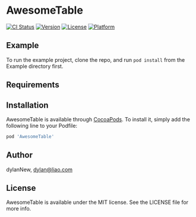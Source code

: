 # AwesomeTable

[![CI Status](http://img.shields.io/travis/dylanNew/AwesomeTable.svg?style=flat)](https://travis-ci.org/dylanNew/AwesomeTable)
[![Version](https://img.shields.io/cocoapods/v/AwesomeTable.svg?style=flat)](http://cocoapods.org/pods/AwesomeTable)
[![License](https://img.shields.io/cocoapods/l/AwesomeTable.svg?style=flat)](http://cocoapods.org/pods/AwesomeTable)
[![Platform](https://img.shields.io/cocoapods/p/AwesomeTable.svg?style=flat)](http://cocoapods.org/pods/AwesomeTable)

## Example

To run the example project, clone the repo, and run `pod install` from the Example directory first.

## Requirements

## Installation

AwesomeTable is available through [CocoaPods](http://cocoapods.org). To install
it, simply add the following line to your Podfile:

```ruby
pod 'AwesomeTable'
```

## Author

dylanNew, dylan@liao.com

## License

AwesomeTable is available under the MIT license. See the LICENSE file for more info.
